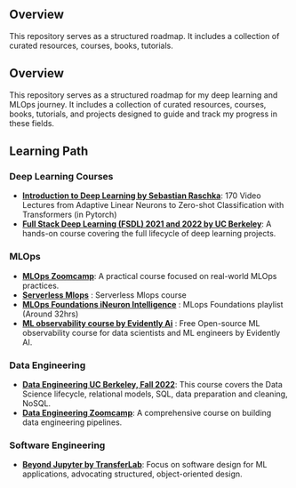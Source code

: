 ## Overview

This repository serves as a structured roadmap. It includes a collection of curated resources, courses, books, tutorials.

## Overview

This repository serves as a structured roadmap for my deep learning and MLOps journey. It includes a collection of curated resources, courses, books, tutorials, and projects designed to guide and track my progress in these fields.

## Learning Path

### Deep Learning Courses
- **[Introduction to Deep Learning by Sebastian Raschka](https://sebastianraschka.com/blog/2021/dl-course.html)**: 170 Video Lectures from Adaptive Linear Neurons to Zero-shot Classification with Transformers (in Pytorch)
- **[Full Stack Deep Learning (FSDL) 2021 and 2022 by UC Berkeley](https://fullstackdeeplearning.com/)**: A hands-on course covering the full lifecycle of deep learning projects.

### MLOps
- **[MLOps Zoomcamp](https://github.com/DataTalksClub/mlops-zoomcamp)**: A practical course focused on real-world MLOps practices.
- **[Serverless Mlops](https://www.serverless-ml.org/modules)** : Serverless Mlops course
- **[MLOps Foundations iNeuron Intelligence](https://www.youtube.com/playlist?list=PLmQAMKHKeLZ9iaLWBULDE_hiPtOiHiDz0)** : MLops Foundations playlist (Around 32hrs)
- **[ML observability course by Evidently Ai](https://learn.evidentlyai.com/)** : Free Open-source ML observability course for data scientists and ML engineers by Evidently AI.

### Data Engineering
- **[Data Engineering UC Berkeley, Fall 2022](https://fa22.data101.org/)**: This course covers the Data Science lifecycle, relational models, SQL, data preparation and cleaning, NoSQL.
- **[Data Engineering Zoomcamp](https://github.com/DataTalksClub/data-engineering-zoomcamp)**: A comprehensive course on building data engineering pipelines.

### Software Engineering
- **[Beyond Jupyter by TransferLab](https://transferlab.ai/trainings/beyond-jupyter/)**: Focus on software design for ML applications, advocating structured, object-oriented design.


